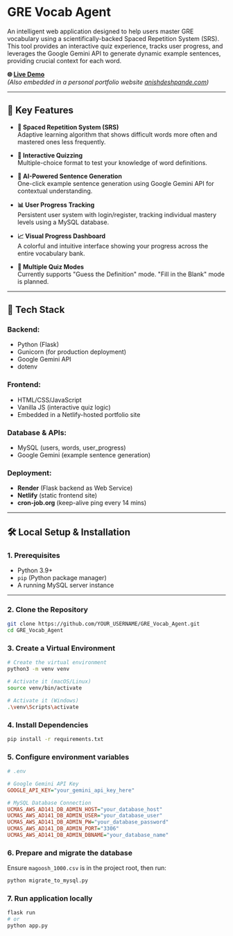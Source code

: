 # GRE Vocab Agent

An intelligent web application designed to help users master GRE vocabulary using a scientifically-backed Spaced Repetition System (SRS). This tool provides an interactive quiz experience, tracks user progress, and leverages the Google Gemini API to generate dynamic example sentences, providing crucial context for each word.

**🌐 [Live Demo](https://gre-vocab-backend-apjd.onrender.com/)**  
*(Also embedded in a personal portfolio website [anishdeshpande.com](https://anishdeshpande.com/))*

---

## 🚀 Key Features

- **🧠 Spaced Repetition System (SRS)**  
  Adaptive learning algorithm that shows difficult words more often and mastered ones less frequently.

- **📝 Interactive Quizzing**  
  Multiple-choice format to test your knowledge of word definitions.

- **🤖 AI-Powered Sentence Generation**  
  One-click example sentence generation using Google Gemini API for contextual understanding.

- **📊 User Progress Tracking**  
  Persistent user system with login/register, tracking individual mastery levels using a MySQL database.

- **📈 Visual Progress Dashboard**  
  A colorful and intuitive interface showing your progress across the entire vocabulary bank.

- **🔀 Multiple Quiz Modes**  
  Currently supports "Guess the Definition" mode. "Fill in the Blank" mode is planned.

---

## 🧰 Tech Stack

### Backend:
- Python (Flask)
- Gunicorn (for production deployment)
- Google Gemini API
- dotenv

### Frontend:
- HTML/CSS/JavaScript
- Vanilla JS (interactive quiz logic)
- Embedded in a Netlify-hosted portfolio site

### Database & APIs:
- MySQL (users, words, user_progress)
- Google Gemini (example sentence generation)

### Deployment:
- **Render** (Flask backend as Web Service)
- **Netlify** (static frontend site)
- **cron-job.org** (keep-alive ping every 14 mins)

---

## 🛠 Local Setup & Installation

### 1. Prerequisites

- Python 3.9+
- `pip` (Python package manager)
- A running MySQL server instance

---

### 2. Clone the Repository

```bash
git clone https://github.com/YOUR_USERNAME/GRE_Vocab_Agent.git
cd GRE_Vocab_Agent
```

### 3. Create a Virtual Environment

```bash
# Create the virtual environment
python3 -m venv venv

# Activate it (macOS/Linux)
source venv/bin/activate

# Activate it (Windows)
.\venv\Scripts\activate
```

### 4. Install Dependencies

```bash
pip install -r requirements.txt
```

### 5. Configure environment variables

```ini
# .env

# Google Gemini API Key
GOOGLE_API_KEY="your_gemini_api_key_here"

# MySQL Database Connection
UCMAS_AWS_AD141_DB_ADMIN_HOST="your_database_host"
UCMAS_AWS_AD141_DB_ADMIN_USER="your_database_user"
UCMAS_AWS_AD141_DB_ADMIN_PW="your_database_password"
UCMAS_AWS_AD141_DB_ADMIN_PORT="3306"
UCMAS_AWS_AD141_DB_ADMIN_DBNAME="your_database_name"
```

### 6. Prepare and migrate the database

Ensure `magoosh_1000.csv` is in the project root, then run:
```bash
python migrate_to_mysql.py
```

### 7. Run application locally

```bash
flask run
# or
python app.py
```





